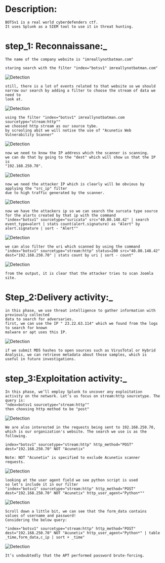 

# Description:
	BOTSv1 is a real world cyberdefenders ctf.
	It uses Splunk as a SIEM tool to use it in threat hunting.

# step_1: Reconnaissane:_
	The name of the company website is "imreallynotbatman.com"

	staring search with the filter "index="botsv1" imreallynotbatman.com"

![Detection](screenshoots/startingdilter.png)


	still, there is a lot of events related to that website so we should 
	narrow our search by adding a filter to choose the stream of data we need to 
	look at.

![Detection](screenshoots/stream_filter.png)


	using the filter "index="botsv1" imreallynotbatman.com sourcetype="stream:http""
	we choosed http stream as our source tybe.
	by scrooling abit we will notise the use of "Acunetix Web Vulnerability Scanner"

![Detection](screenshoots/acunetix_scanner.png)


	now we need to know the IP address which the scanner is scanning.
	we can do that by going to the "dest" which will show us that the IP is
	"192.168.250.70".

![Detection](screenshoots/destresult.png)


	now we need the attacker IP which is clearly will be obvious by applying the "src_ip" filter
	due to high traffic generated by the scanner.

![Detection](screenshoots/attackerip.png)


	now we have the attackers ip so we can search the surcata type source for the alarts created by that ip with the command 
	"index="botsv1" sourcetype="suricata" src="40.80.148.42" | search event_type=alert | stats count(alert.signature) as "Alert" by alert.signature | sort - "Alert""

![Detection](screenshoots/surataalarts.png)


	we can also filter the uri which scanned by using the command 
	"index="botsv1" sourcetype="stream:http" status=200 src="40.80.148.42" dest="192.168.250.70" | stats count by uri | sort - count"

![Detection](screenshoots/uri.png)


	from the output, it is clear that the attacker tries to scan Joomla site.

# Step_2:Delivery activity:_
	in this phase, we use threat intelligence to gather information with previously collected
	data to search for adversaries.
	first, we can use the IP " 23.22.63.114" which we found from the logs to search for known 
	malware or apt uses this IP.

![Detection](screenshoots/malwaresamples.png)


	if we submit MD5 hashes to open sources such as VirusTotal or Hybrid Analysis, we can retrieve metadata about those samples, which is useful in future investigations.	

# step_3:Exploitation activity:_
	In this phase, we’ll employ Splunk to uncover any exploitation activity on the network. Let’s us focus on stream:http sourcetype. The query is:
	"ndex=botsv1 sourcetype="stream:http""
	then choosing http method to be "post"

	
![Detection](screenshoots/postmethod.png)

	We are also interested in the requests being sent to 192.168.250.70, which is our organization's website. The search we use is as the following.

    index="botsv1" sourcetype="stream:http" http_method="POST" dest="192.168.250.70" NOT "Acunetix"

	Note: NOT "Acunetix" is specified to exclude Acunetix scanner requests.

	
![Detection](screenshoots/useragent.png)

	looking at the user agent field we see python script is used
	so let's include it in our filter
	"index="botsv1" sourcetype="stream:http" http_method="POST" dest="192.168.250.70" NOT "Acunetix" http_user_agent="Python*""


![Detection](screenshoots/login.png)

	Scroll down a little bit, we can see that the form_data contains values of username and password!
	Considering the below query:
	
	"index="botsv1" sourcetype="stream:http" http_method="POST" dest="192.168.250.70" NOT "Acunetix" http_user_agent="Python*" | table _time,form_data,c_ip | sort + _time"

![Detection](screenshoots/bruteforce.png)

	It’s undoubtedly that the APT performed password brute-forcing.

 
